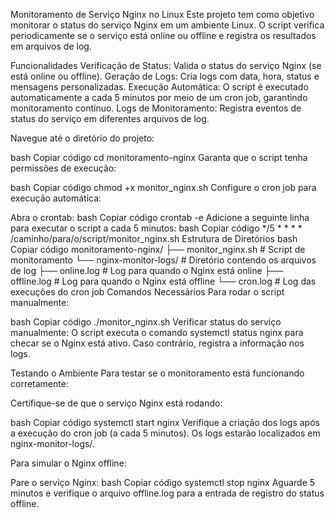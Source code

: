 Monitoramento de Serviço Nginx no Linux
Este projeto tem como objetivo monitorar o status do serviço Nginx em um ambiente Linux. O script verifica periodicamente se o serviço está online ou offline e registra os resultados em arquivos de log.

Funcionalidades
Verificação de Status: Valida o status do serviço Nginx (se está online ou offline).
Geração de Logs: Cria logs com data, hora, status e mensagens personalizadas.
Execução Automática: O script é executado automaticamente a cada 5 minutos por meio de um cron job, garantindo monitoramento contínuo.
Logs de Monitoramento: Registra eventos de status do serviço em diferentes arquivos de log.

Navegue até o diretório do projeto:

bash
Copiar código
cd monitoramento-nginx
Garanta que o script tenha permissões de execução:

bash
Copiar código
chmod +x monitor_nginx.sh
Configure o cron job para execução automática:

Abra o crontab:
bash
Copiar código
crontab -e
Adicione a seguinte linha para executar o script a cada 5 minutos:
bash
Copiar código
*/5 * * * * /caminho/para/o/script/monitor_nginx.sh
Estrutura de Diretórios
bash
Copiar código
monitoramento-nginx/
├── monitor_nginx.sh          # Script de monitoramento
└── nginx-monitor-logs/       # Diretório contendo os arquivos de log
    ├── online.log            # Log para quando o Nginx está online
    ├── offline.log           # Log para quando o Nginx está offline
    └── cron.log              # Log das execuções do cron job
Comandos Necessários
Para rodar o script manualmente:

bash
Copiar código
./monitor_nginx.sh
Verificar status do serviço manualmente: O script executa o comando systemctl status nginx para checar se o Nginx está ativo. Caso contrário, registra a informação nos logs.

Testando o Ambiente
Para testar se o monitoramento está funcionando corretamente:

Certifique-se de que o serviço Nginx está rodando:

bash
Copiar código
systemctl start nginx
Verifique a criação dos logs após a execução do cron job (a cada 5 minutos). Os logs estarão localizados em nginx-monitor-logs/.

Para simular o Nginx offline:

Pare o serviço Nginx:
bash
Copiar código
systemctl stop nginx
Aguarde 5 minutos e verifique o arquivo offline.log para a entrada de registro do status offline.
